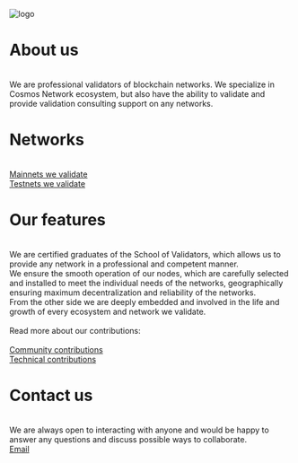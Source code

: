 ![logo](https://github.com/user-attachments/assets/6f554634-4bfc-4a62-b142-b8ce3391e06f)
# About us
<br>We are professional validators of blockchain networks. We specialize in Cosmos Network ecosystem, but also have the ability to validate and provide validation consulting support on any networks.
# Networks
<br>[Mainnets we validate](https://cguards.pro/mainnets)
<br>[Testnets we validate](https://cguards.pro/testnets)<br>
# Our features
<br>We are certified graduates of the School of Validators, which allows us to provide any network in a professional and competent manner. 
<br>We ensure the smooth operation of our nodes, which are carefully selected and installed to meet the individual needs of the networks, geographically ensuring maximum decentralization and reliability of the networks.
<br>From the other side we are deeply embedded and involved in the life and growth of every ecosystem and network we validate.
<br><br>Read more about our contributions:
<br><br>[Community contributions](https://cguards.pro/community-contributions)
<br>[Technical contributions](https://cguards.pro/technical-contributions)
# Contact us
<br>We are always open to interacting with anyone and would be happy to answer any questions and discuss possible ways to collaborate.
<br>[Email](mailto:info@cguards.pro)
